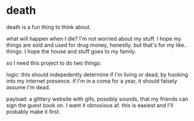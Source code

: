 # death

death is a fun thing to think about.

what will happen when I die?  I'm not worried about my stuff.  I hope my things are sold and used for drug money, honestly.  but that's for my like.. things.  I hope the house and stuff goes to my family.

so I need this project to do two things:

logic: this should indepedently determine if I'm living or dead, by hooking into my internet presence.  if I'm in a coma for a year, it should falsely assume I'm dead.

payload: a glittery website with gifs, possibly sounds, that my friends can sign the guest book on.  I want it obnoxious af.  this is easiest and I'll probably make it first.
